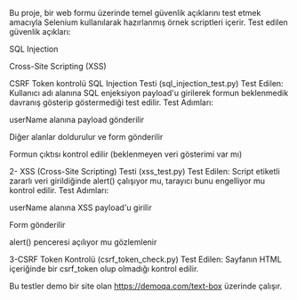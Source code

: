 Bu proje, bir web formu üzerinde temel güvenlik açıklarını test etmek amacıyla Selenium kullanılarak hazırlanmış örnek scriptleri içerir. Test edilen güvenlik açıkları:

SQL Injection

Cross-Site Scripting (XSS)

CSRF Token kontrolü
 SQL Injection Testi (sql_injection_test.py)
Test Edilen: Kullanıcı adı alanına SQL enjeksiyon payload'u girilerek formun beklenmedik davranış gösterip göstermediği test edilir.
Test Adımları:

userName alanına payload gönderilir

Diğer alanlar doldurulur ve form gönderilir

Formun çıktısı kontrol edilir (beklenmeyen veri gösterimi var mı)


2- XSS (Cross-Site Scripting) Testi (xss_test.py)
Test Edilen: Script etiketli zararlı veri girildiğinde alert() çalışıyor mu, tarayıcı bunu engelliyor mu kontrol edilir.
Test Adımları:

userName alanına XSS payload'u girilir

Form gönderilir

alert() penceresi açılıyor mu gözlemlenir

3-CSRF Token Kontrolü (csrf_token_check.py)
Test Edilen: Sayfanın HTML içeriğinde bir csrf_token olup olmadığı kontrol edilir.

Bu testler demo bir site olan https://demoqa.com/text-box üzerinde çalışır.